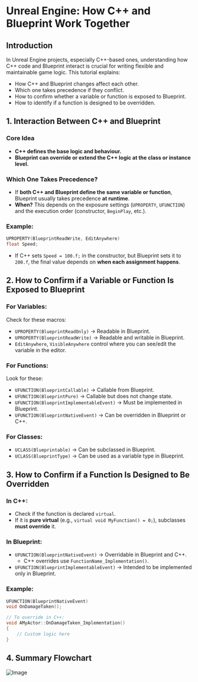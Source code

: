 # Unreal Engine: How C++ and Blueprint Work Together

## Introduction

In Unreal Engine projects, especially C++-based ones, understanding how C++ code and Blueprint interact is crucial for writing flexible and maintainable game logic. This tutorial explains:

- How C++ and Blueprint changes affect each other.
- Which one takes precedence if they conflict.
- How to confirm whether a variable or function is exposed to Blueprint.
- How to identify if a function is designed to be overridden.

## 1. Interaction Between C++ and Blueprint

### Core Idea

- **C++ defines the base logic and behaviour.**
- **Blueprint can override or extend the C++ logic at the class or instance level.**

### Which One Takes Precedence?

- If **both C++ and Blueprint define the same variable or function**, Blueprint usually takes precedence **at runtime**.
- **When?** This depends on the exposure settings (`UPROPERTY`, `UFUNCTION`) and the execution order (constructor, `BeginPlay`, etc.).

### Example:

```cpp
UPROPERTY(BlueprintReadWrite, EditAnywhere)
float Speed;
```

- If C++ sets `Speed = 100.f;` in the constructor, but Blueprint sets it to `200.f`, the final value depends on **when each assignment happens**.

## 2. How to Confirm if a Variable or Function Is Exposed to Blueprint

### For Variables:

Check for these macros:

- `UPROPERTY(BlueprintReadOnly)` → Readable in Blueprint.
- `UPROPERTY(BlueprintReadWrite)` → Readable and writable in Blueprint.
- `EditAnywhere`, `VisibleAnywhere` control where you can see/edit the variable in the editor.

### For Functions:

Look for these:

- `UFUNCTION(BlueprintCallable)` → Callable from Blueprint.
- `UFUNCTION(BlueprintPure)` → Callable but does not change state.
- `UFUNCTION(BlueprintImplementableEvent)` → Must be implemented in Blueprint.
- `UFUNCTION(BlueprintNativeEvent)` → Can be overridden in Blueprint or C++.

### For Classes:

- `UCLASS(Blueprintable)` → Can be subclassed in Blueprint.
- `UCLASS(BlueprintType)` → Can be used as a variable type in Blueprint.

## 3. How to Confirm if a Function Is Designed to Be Overridden

### In C++:

- Check if the function is declared `virtual`.
- If it is **pure virtual** (e.g., `virtual void MyFunction() = 0;`), subclasses **must override** it.

### In Blueprint:

- `UFUNCTION(BlueprintNativeEvent)` → Overridable in Blueprint and C++.
  - C++ overrides use `FunctionName_Implementation()`.
- `UFUNCTION(BlueprintImplementableEvent)` → Intended to be implemented only in Blueprint.

### Example:

```cpp
UFUNCTION(BlueprintNativeEvent)
void OnDamageTaken();

// To override in C++:
void AMyActor::OnDamageTaken_Implementation()
{
    // Custom logic here
}
```

## 4. Summary Flowchart

![Image](https://github.com/user-attachments/assets/9a0ae95c-abe7-4fb0-8812-0291a0fbe3dd)
